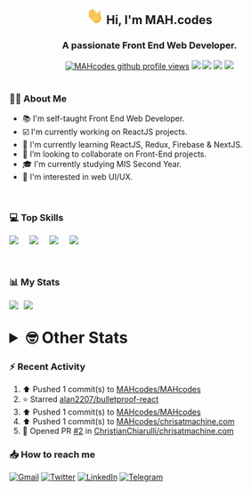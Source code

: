 <h2 align="center"><img src="./Hi.gif" width="30px" height="30px"> Hi, I'm MAH.codes</h2>

<h3 align="center">A passionate Front End Web Developer.</h3>

<div align="center">
  <a href="#"><img src="https://komarev.com/ghpvc/?username=MAHcodes&style=for-the-badge&logo=" alt="MAHcodes github profile views" /></a>
  <a href="https://www.linux.org"><img src="https://img.shields.io/badge/OS-Linux-e06c75?style=for-the-badge&logo=linux" /></a>
	<a href="https://archlinux.org"><img src="https://img.shields.io/badge/DISTRO-Arch-56b6c2?style=for-the-badge&logo=arch-linux" /></a>
	<a href="https://dwm.suckless.org"><img src="https://img.shields.io/badge/WM-DWM-005577?style=for-the-badge&logo=dwm" /></a>
	<a href="https://neovim.io"><img src="https://img.shields.io/badge/IDE-Neovim-98c379?style=for-the-badge&logo=neovim" /></a>
</div>

<br>

### :man_technologist: About Me

- :books: I'm self-taught Front End Web Developer.
- :ballot_box_with_check: I'm currently working on ReactJS projects.
- :dart: I'm currently learning ReactJS, Redux, Firebase & NextJS.
- :eyes: I’m looking to collaborate on Front-End projects.
- :mortar_board: I'm currently studying MIS Second Year.
- :art: I'm interested in web UI/UX.

<br>

### :computer: Top Skills

<div style="display:flex;">
<img width ='36px' src ='https://raw.githubusercontent.com/rahulbanerjee26/githubAboutMeGenerator/main/icons/html.svg' />
<img width ='36px' src ='https://raw.githubusercontent.com/rahulbanerjee26/githubAboutMeGenerator/main/icons/css.svg' />
<img width ='36px' src ='https://raw.githubusercontent.com/rahulbanerjee26/githubAboutMeGenerator/main/icons/javascript.svg' />
<img width ='36px' src ='https://raw.githubusercontent.com/rahulbanerjee26/githubAboutMeGenerator/main/icons/reactjs.svg' />
</div>

<br>
<br>

### :bar_chart: My Stats

<img src="https://github-readme-stats.vercel.app/api?username=MAHcodes&show_icons=true&locale=en" width="49%" /><span style="display:inline-block;width:2%"></span><img src="https://github-readme-streak-stats.herokuapp.com/?user=MAHcodes&" width="49%" />

<br>

<details>
<summary style="font-size: 1.75rem; font-weight: bold;"><strong style="font-size: 1.75rem; font-weight: bold;"> 🤓 Other Stats </strong></summary>
<br>

<!--START_SECTION:waka-->
![Lines of code](https://img.shields.io/badge/From%20Hello%20World%20I%27ve%20Written-264%20Thousand%20lines%20of%20code-blue)

**🐱 My GitHub Data** 

> 🏆 1,133 Contributions in the Year 2022
 > 
> 📦 342.5 kB Used in GitHub's Storage 
 > 
> 💼 Opted to Hire
 > 
> 📜 25 Public Repositories 
 > 
> 🔑 7 Private Repositories  
 > 
**I'm a Night 🦉** 

```text
🌞 Morning    151 commits    ███░░░░░░░░░░░░░░░░░░░░░░   14.79% 
🌆 Daytime    251 commits    ██████░░░░░░░░░░░░░░░░░░░   24.58% 
🌃 Evening    395 commits    █████████░░░░░░░░░░░░░░░░   38.69% 
🌙 Night      224 commits    █████░░░░░░░░░░░░░░░░░░░░   21.94%

```
📅 **I'm Most Productive on Monday** 

```text
Monday       173 commits    ████░░░░░░░░░░░░░░░░░░░░░   16.94% 
Tuesday      150 commits    ███░░░░░░░░░░░░░░░░░░░░░░   14.69% 
Wednesday    126 commits    ███░░░░░░░░░░░░░░░░░░░░░░   12.34% 
Thursday     132 commits    ███░░░░░░░░░░░░░░░░░░░░░░   12.93% 
Friday       107 commits    ██░░░░░░░░░░░░░░░░░░░░░░░   10.48% 
Saturday     164 commits    ████░░░░░░░░░░░░░░░░░░░░░   16.06% 
Sunday       169 commits    ████░░░░░░░░░░░░░░░░░░░░░   16.55%

```


📊 **This Week I Spent My Time On** 

```text
⌚︎ Time Zone: Asia/Beirut

💬 Programming Languages: 
JavaScript               26 hrs 3 mins       ██████████████░░░░░░░░░░░   55.96% 
TypeScript               16 hrs 22 mins      ████████░░░░░░░░░░░░░░░░░   35.18% 
CSS                      2 hrs 23 mins       █░░░░░░░░░░░░░░░░░░░░░░░░   5.13% 
Lua                      23 mins             ░░░░░░░░░░░░░░░░░░░░░░░░░   0.85% 
YAML                     22 mins             ░░░░░░░░░░░░░░░░░░░░░░░░░   0.79%

🔥 Editors: 
Neovim                   46 hrs 33 mins      █████████████████████████   100.0%

🐱‍💻 Projects: 
portfolio                23 hrs 55 mins      ████████████░░░░░░░░░░░░░   51.4% 
eeveelution              16 hrs 46 mins      █████████░░░░░░░░░░░░░░░░   36.04% 
chrisatmachine.com       1 hr 48 mins        █░░░░░░░░░░░░░░░░░░░░░░░░   3.88% 
lunarvim.org             1 hr 24 mins        ░░░░░░░░░░░░░░░░░░░░░░░░░   3.02% 
canadiansouq.com         44 mins             ░░░░░░░░░░░░░░░░░░░░░░░░░   1.59%

💻 Operating System: 
Linux                    46 hrs 33 mins      █████████████████████████   100.0%

```

**I Mostly Code in JavaScript** 

```text
JavaScript               15 repos            ██████████████░░░░░░░░░░░   55.56% 
Python                   3 repos             ██░░░░░░░░░░░░░░░░░░░░░░░   11.11% 
CSS                      2 repos             █░░░░░░░░░░░░░░░░░░░░░░░░   7.41% 
TypeScript               2 repos             █░░░░░░░░░░░░░░░░░░░░░░░░   7.41% 
HTML                     1 repo              █░░░░░░░░░░░░░░░░░░░░░░░░   3.7%

```



 Last Updated on 10/12/2022 18:42:52 UTC
<!--END_SECTION:waka-->

</details>

### :zap: Recent Activity

<!--RECENT_ACTIVITY:start-->
1. ⬆️ Pushed 1 commit(s) to [MAHcodes/MAHcodes](https://github.com/MAHcodes/MAHcodes)
2. ⭐ Starred [alan2207/bulletproof-react](https://github.com/alan2207/bulletproof-react)
3. ⬆️ Pushed 1 commit(s) to [MAHcodes/MAHcodes](https://github.com/MAHcodes/MAHcodes)
4. ⬆️ Pushed 1 commit(s) to [MAHcodes/chrisatmachine.com](https://github.com/MAHcodes/chrisatmachine.com)
5. 💪 Opened PR [#2](https://github.com/ChristianChiarulli/chrisatmachine.com/pull/2) in [ChristianChiarulli/chrisatmachine.com](https://github.com/ChristianChiarulli/chrisatmachine.com)
<!--RECENT_ACTIVITY:end-->

### :inbox_tray: How to reach me

[![Gmail](https://img.shields.io/badge/Gmail-D14836?style=for-the-badge&logo=gmail&logoColor=white)](mailto:mhmdalihsen102@gmail.com)
[![Twitter](https://img.shields.io/badge/Twitter-1DA1F2?style=for-the-badge&logo=twitter&logoColor=white)](https://twitter.com/MhmdAliHsen)
[![LinkedIn](https://img.shields.io/badge/LinkedIn-0077B5?style=for-the-badge&logo=linkedin&logoColor=white)](https://www.linkedin.com/in/mah-codes-66b0671b7/)
[![Telegram](https://img.shields.io/badge/Telegram-2CA5E0?style=for-the-badge&logo=telegram&logoColor=white&bgColor=black)](https://t.me/mhmdalihsen)
